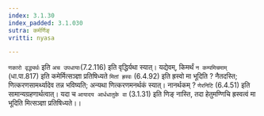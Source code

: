 ```yaml
---
index: 3.1.30
index_padded: 3.1.030
sutra: कर्मर्णिङ्
vritti: nyasa

---
```

`णकारो वृद्ध्यर्थः` इति `अच उपधायाः`(7.2.116) इति वृद्धिर्यथा स्यात्। यद्येवम्, किमर्थं `न कम्पमिचमाम्` (धा.पा.817) इति कमेर्मित्सञ्ज्ञा प्रतिषिध्यते `मितां ह्रस्वः` (6.4.92) इति ह्रस्वो मा भूदिति ? नैतदस्ति; णित्करणसामर्थ्यादेव तन्न भविष्यति; अन्यथा णित्करणमनर्थकं स्यात्। नानर्थकम् ? `णेरनिटि` (6.4.51) इति सामान्यग्रहणार्थत्वात्। यदा च `आयादय आर्धधातुके वा` (3.1.31) इति णिङ् नास्ति, तदा हेतुमण्णिचि ह्रस्वत्वं मा भूदिति मित्सञ्ज्ञा प्रतिषिध्यते।।